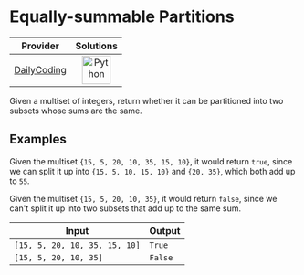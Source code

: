 # Equally-summable Partitions

<!-- INFO TABLE BEGIN -->

| Provider                                              | Solutions                                                                                                                                        |
| :---------------------------------------------------: | :----------------------------------------------------------------------------------------------------------------------------------------------: |
| [DailyCoding](../../../docs/providers/DailyCoding.md) | [<img src="https://res.cloudinary.com/rascaltwo/image/upload/v1631924087/python_xzdlti.svg" alt="Python" title="Python" width="50" />](solve.py) |

<!-- INFO TABLE END -->

Given a multiset of integers, return whether it can be partitioned into two subsets whose sums are the same.

## Examples

Given the multiset `{15, 5, 20, 10, 35, 15, 10}`, it would return `true`, since we can split it up into `{15, 5, 10, 15, 10}` and `{20, 35}`, which both add up to `55`.

Given the multiset `{15, 5, 20, 10, 35}`, it would return `false`, since we can't split it up into two subsets that add up to the same sum.

| Input                         | Output  |
| ----------------------------- | ------- |
| `[15, 5, 20, 10, 35, 15, 10]` | `True`  |
| `[15, 5, 20, 10, 35]`         | `False` |
